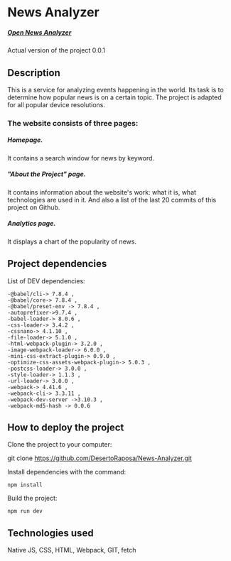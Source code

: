 # News Analyzer

##### [Open News Analyzer](https://desertoraposa.github.io/News-Analyzer/) 

Actual version of the project 0.0.1

## Description

This is a service for analyzing events happening in the world. Its task is to determine how popular news is on a certain topic. The project is adapted for all popular device resolutions.

### The website consists of three pages:
##### Homepage.
It contains a search window for news by keyword.
##### "About the Project" page.
It contains information about the website's work: what it is, what technologies are used in it. And also a list of the last 20 commits of this project on Github.
##### Analytics page.
It displays a chart of the popularity of news.

## Project dependencies

List of DEV dependencies:

```
-@babel/cli-> 7.8.4 ,
-@babel/core-> 7.8.4 ,
-@babel/preset-env -> 7.8.4 ,
-autoprefixer->9.7.4 ,
-babel-loader-> 8.0.6 ,
-css-loader-> 3.4.2 ,
-cssnano-> 4.1.10 ,
-file-loader-> 5.1.0 ,
-html-webpack-plugin-> 3.2.0 ,
-image-webpack-loader-> 6.0.0 ,
-mini-css-extract-plugin-> 0.9.0 ,
-optimize-css-assets-webpack-plugin-> 5.0.3 ,
-postcss-loader-> 3.0.0 ,
-style-loader-> 1.1.3 ,
-url-loader-> 3.0.0 ,
-webpack-> 4.41.6 ,
-webpack-cli-> 3.3.11 ,
-webpack-dev-server ->3.10.3 ,
-webpack-md5-hash -> 0.0.6
```

## How to deploy the project

Clone the project to your computer:

git clone https://github.com/DesertoRaposa/News-Analyzer.git

Install dependencies with the command:

    npm install

Build the project:
    
    npm run dev

## Technologies used
Native JS, CSS, HTML, Webpack, GIT, fetch

